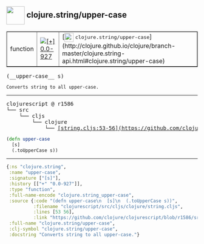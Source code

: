 ## <img width="48px" valign="middle" src="http://i.imgur.com/Hi20huC.png"> clojure.string/upper-case

 <table border="1">
<tr>
<td>function</td>
<td><a href="https://github.com/cljsinfo/api-refs/tree/0.0-927"><img valign="middle" alt="[+] 0.0-927" src="https://img.shields.io/badge/+-0.0--927-lightgrey.svg"></a> </td>
<td>
[<img height="24px" valign="middle" src="http://i.imgur.com/1GjPKvB.png"> <samp>clojure.string/upper-case</samp>](http://clojure.github.io/clojure/branch-master/clojure.string-api.html#clojure.string/upper-case)
</td>
</tr>
</table>

 <samp>
(__upper-case__ s)<br>
</samp>

```
Converts string to all upper-case.
```

---

 <pre>
clojurescript @ r1586
└── src
    └── cljs
        └── clojure
            └── <ins>[string.cljs:53-56](https://github.com/clojure/clojurescript/blob/r1586/src/cljs/clojure/string.cljs#L53-L56)</ins>
</pre>

```clj
(defn upper-case
  [s]
  (.toUpperCase s))
```


---

```clj
{:ns "clojure.string",
 :name "upper-case",
 :signature ["[s]"],
 :history [["+" "0.0-927"]],
 :type "function",
 :full-name-encode "clojure.string_upper-case",
 :source {:code "(defn upper-case\n  [s]\n  (.toUpperCase s))",
          :filename "clojurescript/src/cljs/clojure/string.cljs",
          :lines [53 56],
          :link "https://github.com/clojure/clojurescript/blob/r1586/src/cljs/clojure/string.cljs#L53-L56"},
 :full-name "clojure.string/upper-case",
 :clj-symbol "clojure.string/upper-case",
 :docstring "Converts string to all upper-case."}

```
